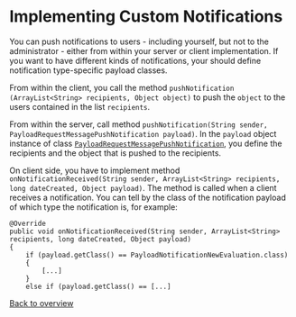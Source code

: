 # Implementing Custom Notifications

You can push notifications to users - including yourself, but not to the administrator - either from within your server or client implementation. If you want to have different kinds of notifications, your should define notification type-specific payload classes.

From within the client, you call the method `pushNotification​(ArrayList<String> recipients, Object object)` to push the `object` to the users contained in the list `recipients`.

From within the server, call method `pushNotification​(String sender, PayloadRequestMessagePushNotification payload)`. In the `payload` object instance of class [`PayloadRequestMessagePushNotification`](src/spielwitz/biDiServer/PayloadRequestMessagePushNotification.java), you define the recipients and the object that is pushed to the recipients.

On client side, you have to implement method `onNotificationReceived(String sender, ArrayList<String> recipients, long dateCreated, Object payload)`. The method is called when a client receives a notification. You can tell by the class of the notification payload of which type the notification is, for example:

```
@Override
public void onNotificationReceived(String sender, ArrayList<String> recipients, long dateCreated, Object payload)
{
	if (payload.getClass() == PayloadNotificationNewEvaluation.class)
	{
		[...]
	}
	else if (payload.getClass() == [...]
```
[Back to overview](README.md)

